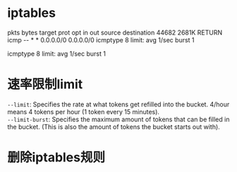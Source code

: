 # iptables
 pkts bytes target     prot opt in     out     source               destination
44682 2681K RETURN     icmp --  *      *       0.0.0.0/0            0.0.0.0/0            icmptype 8 limit: avg 1/sec burst 1

icmptype 8 limit: avg 1/sec burst 1

# 速率限制limit
`--limit`: Specifies the rate at what tokens get refilled into the bucket. 4/hour means 4 tokens per hour (1 token every 15 minutes).  
`--limit-burst`: Specifies the maximum amount of tokens that can be filled in the bucket. (This is also the amount of tokens the bucket starts out with).

# 删除iptables规则
```shell

```